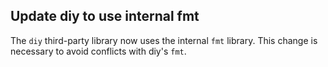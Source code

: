 ## Update diy to use internal fmt

The `diy` third-party library now uses the internal `fmt` library. This change
is necessary to avoid conflicts with diy's `fmt`.

